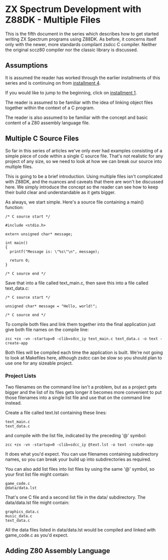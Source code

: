 # ZX Spectrum Development with Z88DK - Multiple Files

This is the fifth document in the series which describes how to get started
writing ZX Spectrum programs using Z88DK. As before, it concerns itself only
with the newer, more standards compilant zsdcc C compiler. Neither the original
sccz80 compiler nor the classic library is discussed.

## Assumptions

It is assumed the reader has worked through the earlier installments of this
series and is continuing on from [installment 4](https://github.com/z88dk/z88dk/blob/master/doc/ZXSpectrumZSDCCnewlib_04_InputDevices.md).

If you would like to jump to the beginning, click on [installment 1](https://github.com/z88dk/z88dk/blob/master/doc/ZXSpectrumZSDCCnewlib_01_GettingStarted.md).

The reader is assumed to be familiar with the idea of linking object files
together within the context of a C program.

The reader is also assumed to be familiar with the concept and basic content of
a Z80 assembly language file.

## Multiple C Source Files

So far in this series of articles we've only ever had examples consisting of a
simple piece of code within a single C source file. That's not realistic for any
project of any size, so we need to look at how we can break our source into
multiple files.

This is going to be a brief introduction. Using multiple files isn't complicated
with Z88DK, and the nuances and caveats that there are won't be discussed
here. We simply introduce the concept so the reader can see how to keep their
build clear and understandable as it gets bigger.

As always, we start simple. Here's a source file containing a main() function:

```
/* C source start */

#include <stdio.h>

extern unsigned char* message;

int main()
{
  printf("Message is: \"%s\"\n", message);

  return 0;
}

/* C source end */
```

Save that into a file called text_main.c, then save this into a file called
text_data.c:

```
/* C source start */

unsigned char* message = "Hello, world!";

/* C source end */
```

To compile both files and link them together into the final application just
give both file names on the compile line:

```
zcc +zx -vn -startup=0 -clib=sdcc_iy text_main.c text_data.c -o text -create-app
```

Both files will be compiled each time the application is built. We're not going
to look at Makefiles here, although zsdcc can be slow so you should plan to use
one for any sizeable project.

### Project Lists

Two filenames on the command line isn't a problem, but as a project gets bigger
and the list of its files gets longer it becomes more convenient to put those
filenames into a single list file and use that on the command line instead.

Create a file called text.lst containing these lines:

```
text_main.c
text_data.c
```

and compile with the list file, indicated by the preceding '@' symbol:

```
zcc +zx -vn -startup=0 -clib=sdcc_iy @text.lst -o text -create-app
```

It does what you'd expect. You can use filenames containing subdirectory names,
so you can break your build up into subdirectories as required.

You can also add list files into list files by using the same '@' symbol, so
your first list file might contain:

```
game_code.c
@data/data.lst
```

That's one C file and a second list file in the data/ subdirectory. The
data/data.lst file might contain:

```
graphics_data.c
music_data.c
text_data.c
```

All the data files listed in data/data.lst would be compiled and linked with
game_code.c as you'd expect.

## Adding Z80 Assembly Language
